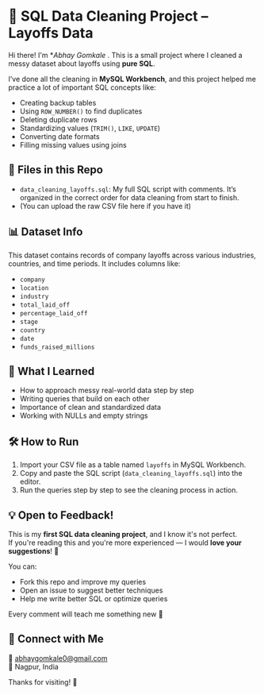 # 🧹 SQL Data Cleaning Project – Layoffs Data

Hi there! I'm **Abhay Gomkale* . This is a small project where I cleaned a messy dataset about layoffs using **pure SQL**.

I’ve done all the cleaning in **MySQL Workbench**, and this project helped me practice a lot of important SQL concepts like:

- Creating backup tables
- Using `ROW_NUMBER()` to find duplicates
- Deleting duplicate rows
- Standardizing values (`TRIM()`, `LIKE`, `UPDATE`)
- Converting date formats
- Filling missing values using joins

## 📁 Files in this Repo

- `data_cleaning_layoffs.sql`: My full SQL script with comments. It’s organized in the correct order for data cleaning from start to finish.
- (You can upload the raw CSV file here if you have it)

## 📊 Dataset Info

This dataset contains records of company layoffs across various industries, countries, and time periods. It includes columns like:

- `company`
- `location`
- `industry`
- `total_laid_off`
- `percentage_laid_off`
- `stage`
- `country`
- `date`
- `funds_raised_millions`

## 🚀 What I Learned

- How to approach messy real-world data step by step
- Writing queries that build on each other
- Importance of clean and standardized data
- Working with NULLs and empty strings

## 🛠️ How to Run

1. Import your CSV file as a table named `layoffs` in MySQL Workbench.
2. Copy and paste the SQL script (`data_cleaning_layoffs.sql`) into the editor.
3. Run the queries step by step to see the cleaning process in action.

## 💡 Open to Feedback!

This is my **first SQL data cleaning project**, and I know it's not perfect.  
If you're reading this and you're more experienced — I would **love your suggestions**! 🙏

You can:
- Fork this repo and improve my queries
- Open an issue to suggest better techniques
- Help me write better SQL or optimize queries

Every comment will teach me something new 💬

## 🔗 Connect with Me
📧 abhaygomkale0@gmail.com  
📍 Nagpur, India  

Thanks for visiting! 🌟  
